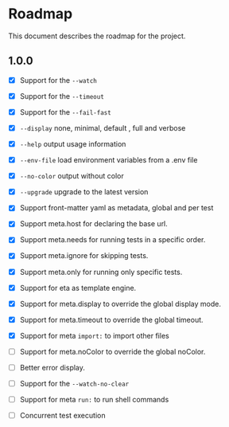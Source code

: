 # Roadmap

This document describes the roadmap for the project.

## 1.0.0

- [x] Support for the `--watch`
- [x] Support for the `--timeout`
- [x] Support for the `--fail-fast`
- [x] `--display` none, minimal, default , full and verbose
- [x] `--help` output usage information
- [x] `--env-file` load environment variables from a .env file
- [x] `--no-color` output without color
- [x] `--upgrade` upgrade to the latest version
- [x] Support front-matter yaml as metadata, global and per test
- [x] Support meta.host for declaring the base url.
- [x] Support meta.needs for running tests in a specific order.
- [x] Support meta.ignore for skipping tests.
- [x] Support meta.only for running only specific tests.
- [x] Support for eta as template engine.
- [x] Support for meta.display to override the global display mode.
- [x] Support for meta.timeout to override the global timeout.
- [x] Support for meta `import:` to import other files

- [ ] Support for meta.noColor to override the global noColor.
- [ ] Better error display.
- [ ] Support for the `--watch-no-clear`
- [ ] Support for meta `run:` to run shell commands
- [ ] Concurrent test execution
